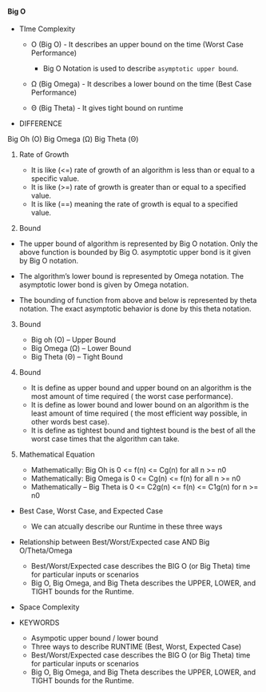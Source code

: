 #### Big O

- TIme Complexity

  - O (Big O) - It describes an upper bound on the time (Worst Case Performance)

    - Big O Notation is used to describe `asymptotic upper bound`.

  - Ω (Big Omega) - It describes a lower bound on the time (Best Case Performance)

  - Θ (Big Theta) - It gives tight bound on runtime

- DIFFERENCE

Big Oh (O) Big Omega (Ω) Big Theta (Θ)

1. Rate of Growth

   - It is like (<=) rate of growth of an algorithm is less than or equal to a specific value.
   - It is like (>=) rate of growth is greater than or equal to a specified value.
   - It is like (==) meaning the rate of growth is equal to a specified value.

2. Bound

- The upper bound of algorithm is represented by Big O notation.
  Only the above function is bounded by Big O. asymptotic upper bond is it given by Big O notation.

- The algorithm’s lower bound is represented by Omega notation.
  The asymptotic lower bond is given by Omega notation.

- The bounding of function from above and below is represented by theta notation.
  The exact asymptotic behavior is done by this theta notation.

3. Bound

   - Big oh (O) – Upper Bound
   - Big Omega (Ω) – Lower Bound
   - Big Theta (Θ) – Tight Bound

4. Bound

   - It is define as upper bound and upper bound on an algorithm is
     the most amount of time required ( the worst case performance).
   - It is define as lower bound and lower bound on an algorithm is the least amount of
     time required ( the most efficient way possible, in other words best case).
   - It is define as tightest bound and tightest bound is the best of all the worst case times
     that the algorithm can take.

5. Mathematical Equation
   - Mathematically: Big Oh is 0 <= f(n) <= Cg(n) for all n >= n0
   - Mathematically: Big Omega is 0 <= Cg(n) <= f(n) for all n >= n0
   - Mathematically – Big Theta is 0 <= C2g(n) <= f(n) <= C1g(n) for n >= n0

- Best Case, Worst Case, and Expected Case

  - We can atcually describe our Runtime in these three ways

- Relationship between Best/Worst/Expected case AND Big O/Theta/Omega

  - Best/Worst/Expected case describes the BIG O (or Big Theta) time for particular inputs or scenarios
  - Big O, Big Omega, and Big Theta describes the UPPER, LOWER, and TIGHT bounds for the Runtime.

- Space Complexity

- KEYWORDS
  - Asympotic upper bound / lower bound
  - Three ways to describe RUNTIME (Best, Worst, Expected Case)
  - Best/Worst/Expected case describes the BIG O (or Big Theta) time for particular inputs or scenarios
  - Big O, Big Omega, and Big Theta describes the UPPER, LOWER, and TIGHT bounds for the Runtime.
